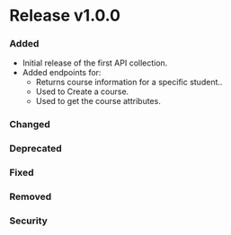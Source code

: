 # Release v1.0.0

### Added
- Initial release of the first API collection.
- Added endpoints for:
  - Returns course information for a specific student..
  - Used to Create a course.
  - Used to get the course attributes.

### Changed

### Deprecated

### Fixed

### Removed

### Security
